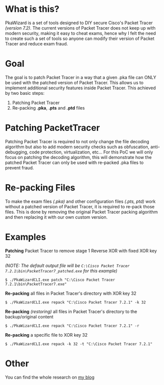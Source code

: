 ﻿
# What is this?
PkaWizard is a set of tools designed to DIY secure Cisco's Packet Tracer *(version 7.2)*. The current versions of Packet Tracer does not keep up with modern security, making it easy to cheat exams, hence why I felt the need to create such a set of tools so anyone can modify their version of Packet Tracer and reduce exam fraud.

# Goal
The goal is to patch Packet Tracer in a way that a given .pka file can ONLY be used with the patched version of Packet Tracer. This allows us to implement additional security features inside Packet Tracer. This achieved by two basic steps:
1. Patching Packet Tracer
2. Re-packing **.pka**, **.pts** and **.ptd** files

# Patching PacketTracer
Patching Packet Tracer is required to not only change the file decoding algorithm but also to add modern security checks such as obfuscation, anti-debugging, code protection, virtualization, etc...
For this PoC we will only focus on patching the decoding algorithm, this will demonstrate how the patched Packet Tracer can only be used with re-packed .pka files to prevent fraud.

# Re-packing Files
To make the exam files *(.pka)* and other configuration files *(.pts, ptd)* work without a patched version of Packet Tracer, it is required to re-pack those files. This is done by removing the original Packet Tracer packing algorithm and then replacing it with our own custom version.

# Examples
**Patching** Packet Tracer to remove stage 1 Reverse XOR with fixed XOR key 32

*(NOTE: The default output file will be ``C:\Cisco Packet Tracer 7.2.1\bin\PacketTracer7_patched.exe`` for this example)*
```
$ ./PkaWizardCLI.exe patch "C:\Cisco Packet Tracer 7.2.1\bin\PacketTracer7.exe"
```
**Re-packing** all files in Packet Tracer's directory with XOR key 32 
```
$ ./PkaWizardCLI.exe repack "C:\Cisco Packet Tracer 7.2.1" -k 32
```
**Re-packing** *(restoring)* all files in Packet Tracer's directory to the backup/original content
```
$ ./PkaWizardCLI.exe repack "C:\Cisco Packet Tracer 7.2.1" -r
```
**Re-packing** a specific file to XOR key 32
```
$ ./PkaWizardCLI.exe repack -k 32 -t "C:\Cisco Packet Tracer 7.2.1"
```

# Other
You can find the whole research on [my blog](https://ferib.dev/blog.php?l=post/Protecting_Packet_Tracer_Myself_Because_No_One_Gives_a_Fuck)
